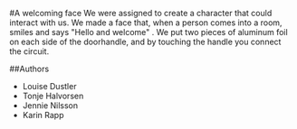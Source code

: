 #A welcoming face
We were assigned to create a character that could interact with us. We made a face that, when a person comes into a room, smiles and says "Hello and welcome" . We put two pieces of aluminum foil on each side of the doorhandle, and by touching the handle you connect the circuit. 

##Authors
- Louise Dustler
- Tonje Halvorsen
- Jennie Nilsson
- Karin Rapp